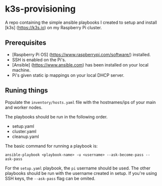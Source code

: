 # k3s-provisioning

A repo containing the simple ansible playbooks I created to setup and install [k3s] (https://k3s.io) 
on my Raspberry Pi cluster. 

## Prerequisites 
- [Raspberry Pi OS] (https://www.raspberrypi.com/software/) installed.
- SSH is enabled on the Pi's.
- [Ansible] (https://www.ansible.com) has been installed on your local machine.
-  Pi's given static ip mappings on your local DHCP server.

## Runing things
Populate the `inventory/hosts.yaml` file with the hostnames/ips of your 
main and worker nodes.

The playbooks should be run in the following order.
- setup.yaml
- cluster.yaml
- cleanup.yaml

The basic command for running a playbook is:
```
ansible-playbook <playbook-name> -u <username> --ask-become-pass --ask-pass
```
For the `setup.yaml` playbook, the `pi` username should be used. The other playbooks 
should be run with the username created in setup. 
If you're using SSH keys, the `--ask-pass` flag can be omited.
